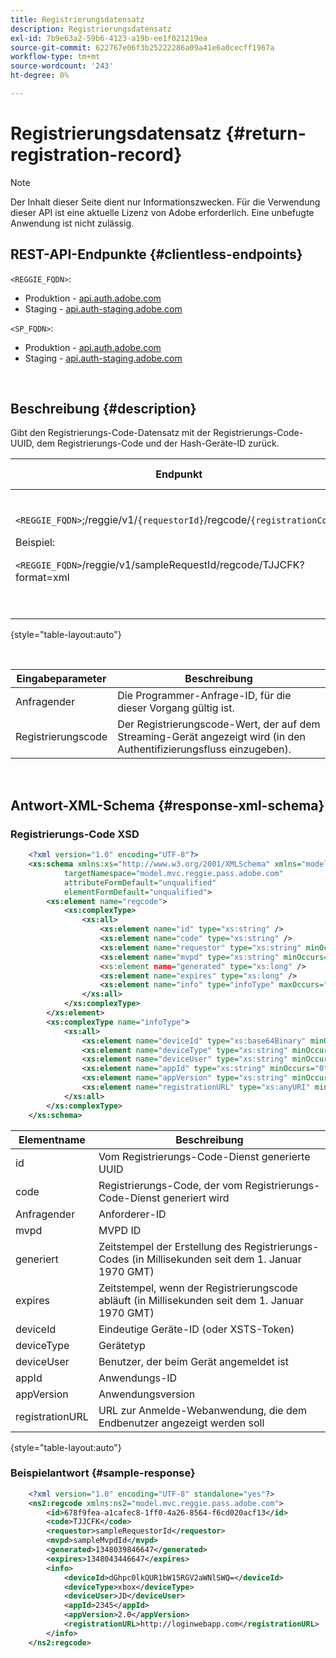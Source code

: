 ```yaml
---
title: Registrierungsdatensatz
description: Registrierungsdatensatz
exl-id: 7b9e63a2-59b6-4123-a19b-ee1f021219ea
source-git-commit: 622767e06f3b25222286a09a41e6a0cecff1967a
workflow-type: tm+mt
source-wordcount: '243'
ht-degree: 0%

---
```


# Registrierungsdatensatz {#return-registration-record}

>[!NOTE]
>
>Der Inhalt dieser Seite dient nur Informationszwecken. Für die Verwendung dieser API ist eine aktuelle Lizenz von Adobe erforderlich. Eine unbefugte Anwendung ist nicht zulässig.


## REST-API-Endpunkte {#clientless-endpoints}

`<REGGIE_FQDN>`:

* Produktion - [api.auth.adobe.com](http://api.auth.adobe.com/)
* Staging - [api.auth-staging.adobe.com](http://api.auth-staging.adobe.com/)

`<SP_FQDN>`:

* Produktion - [api.auth.adobe.com](http://api.auth.adobe.com/)
* Staging - [api.auth-staging.adobe.com](http://api.auth-staging.adobe.com/)

</br>


## Beschreibung {#description}

Gibt den Registrierungs-Code-Datensatz mit der Registrierungs-Code-UUID, dem Registrierungs-Code und der Hash-Geräte-ID zurück.



<div>


| Endpunkt | aufgerufen  </br>von | Eingabe   </br>Parameter | HTTP  </br>Methode | Reaktion | HTTP  </br>Reaktion |
| --- | --- | --- | --- | --- | --- |
| `<REGGIE_FQDN>`;/reggie/v1/`{requestorId}`/regcode/`{registrationCode}`<p>Beispiel:<p>`<REGGIE_FQDN>`/reggie/v1/sampleRequestId/regcode/TJJCFK?format=xml | Streaming-App</br></br>oder</br></br>Programmiererdienst | 1. Antragsteller  </br>    (Pfadkomponente)</br>2.  Registrierungscode  </br>    (Pfadkomponente) | GET | XML oder JSON, die einen Registrierungs-Code und Informationen enthalten. Siehe Schema und Beispiel unten. | 200 |

{style="table-layout:auto"}

</br>

| Eingabeparameter | Beschreibung |
| --- | --- |
| Anfragender | Die Programmer-Anfrage-ID, für die dieser Vorgang gültig ist. |
| Registrierungscode | Der Registrierungscode-Wert, der auf dem Streaming-Gerät angezeigt wird (in den Authentifizierungsfluss einzugeben). |

</br>

## Antwort-XML-Schema {#response-xml-schema}

### Registrierungs-Code XSD

```XML
    <?xml version="1.0" encoding="UTF-8"?>
    <xs:schema xmlns:xs="http://www.w3.org/2001/XMLSchema" xmlns="model.mvc.reggie.pass.adobe.com"
            targetNamespace="model.mvc.reggie.pass.adobe.com"
            attributeFormDefault="unqualified"
            elementFormDefault="unqualified">
        <xs:element name="regcode">
            <xs:complexType>
                <xs:all>
                    <xs:element name="id" type="xs:string" />
                    <xs:element name="code" type="xs:string" />
                    <xs:element name="requestor" type="xs:string" minOccurs="1" maxOccurs="1"/>
                    <xs:element name="mvpd" type="xs:string" minOccurs="1" maxOccurs="1"/
                    <xs:element name="generated" type="xs:long" />
                    <xs:element name="expires" type="xs:long" />
                    <xs:element name="info" type="infoType" maxOccurs="1"/>
                </xs:all>
            </xs:complexType>
        </xs:element>
        <xs:complexType name="infoType">
            <xs:all>
                <xs:element name="deviceId" type="xs:base64Binary" minOccurs="1" maxOccurs="1"/>
                <xs:element name="deviceType" type="xs:string" minOccurs="0" maxOccurs="1"/>
                <xs:element name="deviceUser" type="xs:string" minOccurs="0" maxOccurs="1"/>
                <xs:element name="appId" type="xs:string" minOccurs="0" maxOccurs="1"/>
                <xs:element name="appVersion" type="xs:string" minOccurs="0" maxOccurs="1"/>
                <xs:element name="registrationURL" type="xs:anyURI" minOccurs="0" maxOccurs="1"/>
            </xs:all>
        </xs:complexType>
    </xs:schema>
```

| Elementname | Beschreibung |
| --- | --- |
| id | Vom Registrierungs-Code-Dienst generierte UUID |
| code | Registrierungs-Code, der vom Registrierungs-Code-Dienst generiert wird |
| Anfragender | Anforderer-ID |
| mvpd | MVPD ID |
| generiert | Zeitstempel der Erstellung des Registrierungs-Codes (in Millisekunden seit dem 1. Januar 1970 GMT) |
| expires | Zeitstempel, wenn der Registrierungscode abläuft (in Millisekunden seit dem 1. Januar 1970 GMT) |
| deviceId | Eindeutige Geräte-ID (oder XSTS-Token) |
| deviceType | Gerätetyp |
| deviceUser | Benutzer, der beim Gerät angemeldet ist |
| appId | Anwendungs-ID |
| appVersion | Anwendungsversion |
| registrationURL | URL zur Anmelde-Webanwendung, die dem Endbenutzer angezeigt werden soll |

{style="table-layout:auto"}

### Beispielantwort {#sample-response}

```XML
    <?xml version="1.0" encoding="UTF-8" standalone="yes"?>
    <ns2:regcode xmlns:ns2="model.mvc.reggie.pass.adobe.com">
        <id>678f9fea-a1cafec8-1ff0-4a26-8564-f6cd020acf13</id>
        <code>TJJCFK</code>
        <requestor>sampleRequestorId</requestor>
        <mvpd>sampleMvpdId</mvpd>
        <generated>1348039846647</generated>
        <expires>1348043446647</expires>
        <info>
            <deviceId>dGhpc0lkQUR1bW15RGV2aWNlSWQ=</deviceId>
            <deviceType>xbox</deviceType>
            <deviceUser>JD</deviceUser>
            <appId>2345</appId>
            <appVersion>2.0</appVersion>
            <registrationURL>http://loginwebapp.com</registrationURL>
        </info>
    </ns2:regcode>
```
